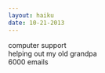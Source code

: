 ```yaml
---
layout: haiku
date: 10-21-2013
---
```


computer support<br>
helping out my old grandpa<br>
6000 emails
